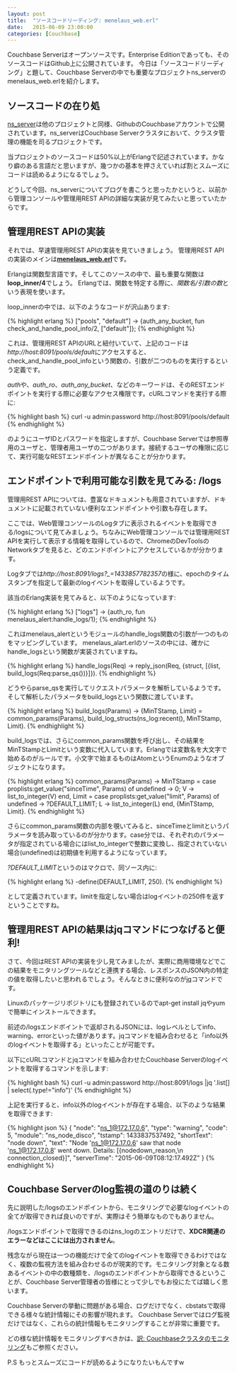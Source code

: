 ```yaml
---
layout: post
title:  "ソースコードリーディング: menelaus_web.erl"
date:   2015-06-09 23:00:00
categories: [Couchbase]
---
```


Couchbase Serverはオープンソースです。Enterprise Editionであっても、そのソースコードはGithub上に公開されています。
今日は「ソースコードリーディング」と題して、Couchbase Serverの中でも重要なプロジェクトns_serverのmenelaus_web.erlを紹介します。

## ソースコードの在り処

[ns_server](https://github.com/couchbase/ns_server)は他のプロジェクトと同様、GithubのCouchbaseアカウントで公開されています。ns_serverはCouchbase Serverクラスタにおいて、クラスタ管理の機能を司るプロジェクトです。

当プロジェクトのソースコードは50%以上がErlangで記述されています。かなり癖のある言語だと思いますが、幾つかの基本を押さえていれば割とスムーズにコードは読めるようになるでしょう。

どうして今回、ns_serverについてブログを書こうと思ったかというと、以前から管理コンソールや管理用REST APIの詳細な実装が見てみたいと思っていたからです。

## 管理用REST APIの実装

それでは、早速管理用REST APIの実装を見ていきましょう。
管理用REST APIの実装のメインは[**menelaus_web.erl**](https://github.com/couchbase/ns_server/blob/master/src/menelaus_web.erl)です。

Erlangは関数型言語です。そしてこのソースの中で、最も重要な関数は**loop_inner/4**でしょう。
Erlangでは、関数を特定する際に、*関数名/引数の数*という表現を使います。

loop_innerの中では、以下のようなコードが沢山あります:

{% highlight erlang %}
["pools", "default"] ->
    {auth_any_bucket, fun check_and_handle_pool_info/2, ["default"]};
{% endhighlight %}

これは、管理用REST APIのURLと紐付いていて、上記のコードは*http://host:8091/pools/default*にアクセスすると、check_and_handle_pool_infoという関数の、引数が二つのものを実行するという定義です。

*auth*や、*auth_ro*、*auth_any_bucket*、などのキーワードは、そのRESTエンドポイントを実行する際に必要なアクセス権限です。cURLコマンドを実行する際に:

{% highlight bash %}
curl -u admin:password http://host:8091/pools/default
{% endhighlight %}

のようにユーザIDとパスワードを指定しますが、Couchbase Serverでは参照専用のユーザと、管理者用ユーザの二つがあります。接続するユーザの権限に応じて、実行可能なRESTエンドポイントが異なることが分かります。

## エンドポイントで利用可能な引数を見てみる: /logs

管理用REST APIについては、豊富なドキュメントも用意されていますが、ドキュメントに記載されていない便利なエンドポイントや引数も存在します。

ここでは、Web管理コンソールのLogタブに表示されるイベントを取得できる/logsについて見てみましょう。ちなみにWeb管理コンソールでは管理用REST APIを実行して表示する情報を取得しているので、ChromeのDevToolsのNetworkタブを見ると、どのエンドポイントにアクセスしているかが分かります。

Logタブでは*http://host:8091/logs?_=1433857782357*の様に、epochのタイムスタンプを指定して最新のlogイベントを取得しているようです。

該当のErlang実装を見てみると、以下のようになっています:

{% highlight erlang %}
["logs"] ->
  {auth_ro, fun menelaus_alert:handle_logs/1};
{% endhighlight %}

これはmenelaus_alertというモジュールのhandle_logs関数の引数が一つのものをマッピングしています。
menelaus_alart.erlのソースの中には、確かにhandle_logsという関数が実装されていますね。

{% highlight erlang %}
handle_logs(Req) ->
  reply_json(Req, {struct, [{list, build_logs(Req:parse_qs())}]}).
{% endhighlight %}

どうやらparse_qsを実行してリクエストパラメータを解析しているようです。そして解析したパラメータをbuild_logsという関数に渡しています。

{% highlight erlang %}
build_logs(Params) ->
  {MinTStamp, Limit} = common_params(Params),
  build_log_structs(ns_log:recent(), MinTStamp, Limit).
{% endhighlight %}

build_logsでは、さらにcommon_params関数を呼び出し、その結果をMinTStampとLimitという変数に代入しています。Erlangでは変数名を大文字で始めるのがルールです。小文字で始まるものはAtomというEnumのようなオブジェクトになります。

{% highlight erlang %}
common_params(Params) ->
  MinTStamp = case proplists:get_value("sinceTime", Params) of
                   undefined -> 0;
                   V -> list_to_integer(V)
               end,
  Limit = case proplists:get_value("limit", Params) of
              undefined -> ?DEFAULT_LIMIT;
              L -> list_to_integer(L)
          end,
  {MinTStamp, Limit}.
{% endhighlight %}

さらにcommon_params関数の内部を覗いてみると、sinceTimeとlimitというパラメータを読み取っているのが分かります。case分では、それぞれのパラメータが指定されている場合にはlist_to_integerで整数に変換し、指定されていない場合(undefined)は初期値を利用するようになっています。

*?DEFAULT_LIMIT*というのはマクロで、同ソース内に:

{% highlight erlang %}
-define(DEFAULT_LIMIT, 250).
{% endhighlight %}

として定義されています。limitを指定しない場合はlogイベントの250件を返すということですね。


## 管理用REST APIの結果はjqコマンドにつなげると便利!

さて、今回はREST APIの実装を少し見てみましたが、実際に商用環境などでこの結果をモニタリングツールなどと連携する場合、レスポンスのJSON内の特定の値を取得したいと思われるでしょう。そんなときに便利なのが[jq](http://stedolan.github.io/jq/)コマンドです。

Linuxのパッケージリポジトリにも登録されているのでapt-get install jqやyumで簡単にインストールできます。

前述の/logsエンドポイントで返却されるJSONには、logレベルとしてinfo、warning、errorといった値があります。jqコマンドを組み合わせると「info以外のlogイベントを取得する」といったことが可能です。

以下にcURLコマンドとjqコマンドを組み合わせたCouchbase Serverのlogイベントを取得するコマンドを示します:

{% highlight bash %}
curl -u admin:password http://host:8091/logs |jq '.list[] | select(.type!="info")'
{% endhighlight %}

上記を実行すると、info以外のlogイベントが存在する場合、以下のような結果を取得できます:

{% highlight json %}
{
"node": "ns_1@172.17.0.6",
"type": "warning",
"code": 5,
"module": "ns_node_disco",
"tstamp": 1433837537492,
"shortText": "node down",
"text": "Node 'ns_1@172.17.0.6' saw that node 'ns_1@172.17.0.8' went down. Details: [{nodedown_reason,\n connection_closed}]",
"serverTime": "2015-06-09T08:12:17.492Z"
}
{% endhighlight %}

## Couchbase Serverのlog監視の道のりは続く

先に説明した/logsのエンドポイントから、モニタリングで必要なlogイベントの全てが取得できれば良いのですが、実際はそう簡単なものでもありません。

/logsエンドポイントで取得できるのはns_logのエントリだけで、**XDCR関連のエラーなどはここには出力されません**。

残念ながら現在は一つの機能だけで全てのlogイベントを取得できるわけではなく、複数の監視方法を組み合わせるのが現実的です。モニタリング対象となる数あるイベントの中の数種類を、/logsのエンドポイントから取得できるということが、Couchbase Server管理者の皆様にとって少しでもお役にたてば嬉しく思います。

Couchbase Serverの挙動に問題がある場合、ログだけでなく、cbstatsで取得できる様々な統計情報にその影響が現れます。
Couchbase Serverではログ監視だけではなく、これらの統計情報もモニタリングすることが非常に重要です。

どの様な統計情報をモニタリングすべきかは、[訳: Couchbaseクラスタのモニタリング](/couchbase/2015/04/03/monitoring-couchbase-cluster/)もご参照ください。

P.S
もっとスムーズにコードが読めるようになりたいもんですw
